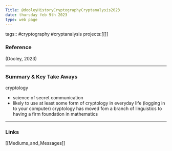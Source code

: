 ```yaml
---
Title: @dooleyHistoryCryptographyCryptanalysis2023
date: thursday feb 9th 2023
type: web page
---
```


tags:: #cryptography #cryptanalysis
projects:[[]]

### Reference 

(Dooley, 2023)

---

### Summary & Key Take Aways

cryptology 
- science of secret communication
- likely to use at least some form of cryptology in everyday life (logging in to your computer)
cryptology has moved fom a branch of linguistics to having a firm foundation in mathematics 


--- 

### Links
[[Mediums_and_Messages]]